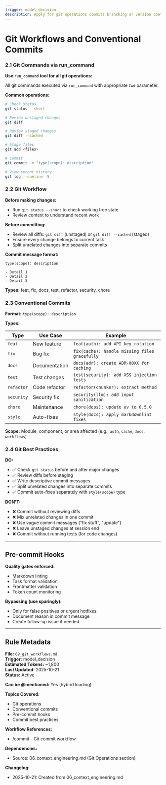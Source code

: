```yaml
---
trigger: model_decision
description: Apply for git operations commits branching or version control work
---
```


# Git Workflows and Conventional Commits

### 2.1 Git Commands via run_command

**Use `run_command` tool for all git operations:**

All git commands executed via `run_command` with appropriate `Cwd` parameter.

**Common operations:**

```bash
# Check status
git status --short

# Review unstaged changes
git diff

# Review staged changes
git diff --cached

# Stage files
git add <files>

# Commit
git commit -m "type(scope): description"

# View recent history
git log --oneline -5
```

### 2.2 Git Workflow

**Before making changes:**

- Run `git status --short` to check working tree state
- Review context to understand recent work

**Before committing:**

- Review all diffs: `git diff` (unstaged) or `git diff --cached` (staged)
- Ensure every change belongs to current task
- Split unrelated changes into separate commits

**Commit message format:**

```text
type(scope): description

- Detail 1
- Detail 2
- Detail 3
```

**Types:** feat, fix, docs, test, refactor, security, chore

### 2.3 Conventional Commits

**Format:** `type(scope): description`

**Types:**

| Type | Use Case | Example |
|------|----------|---------|
| `feat` | New feature | `feat(auth): add API key rotation` |
| `fix` | Bug fix | `fix(cache): handle missing files gracefully` |
| `docs` | Documentation | `docs(adr): create ADR-00XX for caching` |
| `test` | Test changes | `test(security): add XSS injection tests` |
| `refactor` | Code refactor | `refactor(chunker): extract method` |
| `security` | Security fix | `security(llm): add input sanitization` |
| `chore` | Maintenance | `chore(deps): update uv to 0.5.0` |
| `style` | Auto-fixes | `style(docs): apply markdownlint fixes` |

**Scope:** Module, component, or area affected (e.g., `auth`, `cache`, `docs`, `workflows`)

### 2.4 Git Best Practices

**DO:**

- ✅ Check `git status` before and after major changes
- ✅ Review diffs before staging
- ✅ Write descriptive commit messages
- ✅ Split unrelated changes into separate commits
- ✅ Commit auto-fixes separately with `style(scope)` type

**DON'T:**

- ❌ Commit without reviewing diffs
- ❌ Mix unrelated changes in one commit
- ❌ Use vague commit messages ("fix stuff", "update")
- ❌ Leave unstaged changes at session end
- ❌ Commit without running tests (for code changes)

---

## Pre-commit Hooks

**Quality gates enforced:**
- Markdown linting
- Task format validation
- Frontmatter validation
- Token count monitoring

**Bypassing (use sparingly):**
- Only for false positives or urgent hotfixes
- Document reason in commit message
- Create follow-up issue if needed



---

## Rule Metadata

**File:** `09_git_workflows.md`  
**Trigger:** model_decision  
**Estimated Tokens:** ~1,800  
**Last Updated:** 2025-10-21  
**Status:** Active

**Can be @mentioned:** Yes (hybrid loading)


**Topics Covered:**
- Git operations
- Conventional commits
- Pre-commit hooks
- Commit best practices

**Workflow References:**
- /commit - Git commit workflow

**Dependencies:**
- Source: 06_context_engineering.md (Git Operations section)

**Changelog:**
- 2025-10-21: Created from 06_context_engineering.md